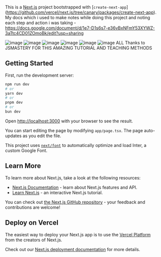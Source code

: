 This is a [Next.js](https://nextjs.org/) project bootstrapped with [`create-next-app`]
(https://github.com/vercel/next.js/tree/canary/packages/create-next-app).
My docs which i used to make notes while doing this project and noting each step and action i was taking -
https://docs.google.com/document/d/1e7-D1s6s7-e36vBxNFmY53XYWZ-3aTtc4CD01ZOmoBk/edit?usp=sharing

![image](https://github.com/user-attachments/assets/20cacc35-985b-4126-8d9d-cbebd9a05cbf)
![image](https://github.com/user-attachments/assets/d300286b-2e83-46bc-bf08-ba73ed58e670)
![image](https://github.com/user-attachments/assets/e94f6842-1a0d-492b-8c93-4ded7ff219d0)
![image](https://github.com/user-attachments/assets/4cbe44bf-56af-43f5-8429-d792534fecb1)
![image](https://github.com/user-attachments/assets/ae0783b9-4ea9-49f4-9dd5-951c4b94cd9f)
![image](https://github.com/user-attachments/assets/17eb7eef-bab8-4e1d-885b-f284abb97fd9)
ALL Thanks to JSMASTERY FOR THIS AMAZING TUTORIAL AND TEACHING METHODS 







## Getting Started

First, run the development server:

```bash
npm run dev
# or
yarn dev
# or
pnpm dev
# or
bun dev
```

Open [http://localhost:3000](http://localhost:3000) with your browser to see the result.

You can start editing the page by modifying `app/page.tsx`. The page auto-updates as you edit the file.

This project uses [`next/font`](https://nextjs.org/docs/basic-features/font-optimization) to automatically optimize and load Inter, a custom Google Font.

## Learn More

To learn more about Next.js, take a look at the following resources:

- [Next.js Documentation](https://nextjs.org/docs) - learn about Next.js features and API.
- [Learn Next.js](https://nextjs.org/learn) - an interactive Next.js tutorial.

You can check out [the Next.js GitHub repository](https://github.com/vercel/next.js/) - your feedback and contributions are welcome!

## Deploy on Vercel

The easiest way to deploy your Next.js app is to use the [Vercel Platform](https://vercel.com/new?utm_medium=default-template&filter=next.js&utm_source=create-next-app&utm_campaign=create-next-app-readme) from the creators of Next.js.

Check out our [Next.js deployment documentation](https://nextjs.org/docs/deployment) for more details.
